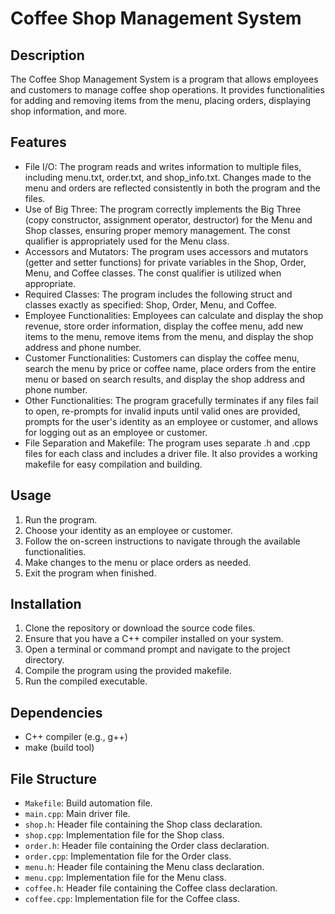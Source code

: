 # Coffee Shop Management System

## Description

The Coffee Shop Management System is a program that allows employees and customers to manage coffee shop operations. It provides functionalities for adding and removing items from the menu, placing orders, displaying shop information, and more.

## Features

- File I/O: The program reads and writes information to multiple files, including menu.txt, order.txt, and shop_info.txt. Changes made to the menu and orders are reflected consistently in both the program and the files.
- Use of Big Three: The program correctly implements the Big Three (copy constructor, assignment operator, destructor) for the Menu and Shop classes, ensuring proper memory management. The const qualifier is appropriately used for the Menu class.
- Accessors and Mutators: The program uses accessors and mutators (getter and setter functions) for private variables in the Shop, Order, Menu, and Coffee classes. The const qualifier is utilized when appropriate.
- Required Classes: The program includes the following struct and classes exactly as specified: Shop, Order, Menu, and Coffee.
- Employee Functionalities: Employees can calculate and display the shop revenue, store order information, display the coffee menu, add new items to the menu, remove items from the menu, and display the shop address and phone number.
- Customer Functionalities: Customers can display the coffee menu, search the menu by price or coffee name, place orders from the entire menu or based on search results, and display the shop address and phone number.
- Other Functionalities: The program gracefully terminates if any files fail to open, re-prompts for invalid inputs until valid ones are provided, prompts for the user's identity as an employee or customer, and allows for logging out as an employee or customer.
- File Separation and Makefile: The program uses separate .h and .cpp files for each class and includes a driver file. It also provides a working makefile for easy compilation and building.

## Usage

1. Run the program.
2. Choose your identity as an employee or customer.
3. Follow the on-screen instructions to navigate through the available functionalities.
4. Make changes to the menu or place orders as needed.
5. Exit the program when finished.

## Installation

1. Clone the repository or download the source code files.
2. Ensure that you have a C++ compiler installed on your system.
3. Open a terminal or command prompt and navigate to the project directory.
4. Compile the program using the provided makefile.
5. Run the compiled executable.

## Dependencies

- C++ compiler (e.g., g++)
- make (build tool)

## File Structure

- `Makefile`: Build automation file.
- `main.cpp`: Main driver file.
- `shop.h`: Header file containing the Shop class declaration.
- `shop.cpp`: Implementation file for the Shop class.
- `order.h`: Header file containing the Order class declaration.
- `order.cpp`: Implementation file for the Order class.
- `menu.h`: Header file containing the Menu class declaration.
- `menu.cpp`: Implementation file for the Menu class.
- `coffee.h`: Header file containing the Coffee class declaration.
- `coffee.cpp`: Implementation file for the Coffee class.

